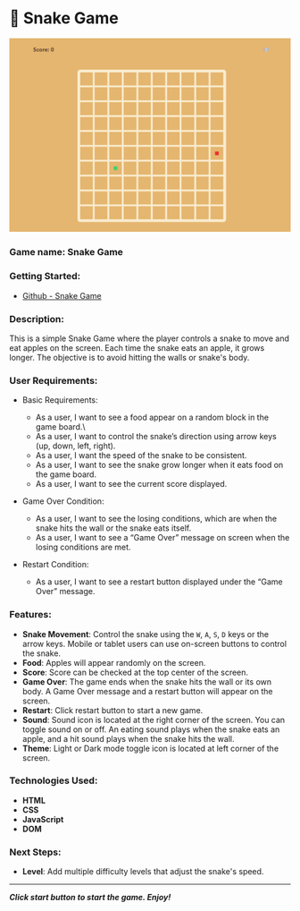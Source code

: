 # 🐍 Snake Game

![Snake Game Image](/assets//images/snake-game-example.png)

### Game name: Snake Game

### Getting Started:
- [Github - Snake Game](https://vns-shanshan.github.io/snake-game/)

### Description:
This is a simple Snake Game where the player controls a snake to move and eat apples on the screen. Each time the snake eats an apple, it grows longer. The objective is to avoid hitting the walls or snake's body.

### User Requirements: 
- Basic Requirements:
    - As a user, I want to see a food appear on a random block in the game board.\
    - As a user, I want to control the snake’s direction using arrow keys (up, down, left, right).
    - As a user, I want the speed of the snake to be consistent.
    - As a user, I want to see the snake grow longer when it eats food on the game board.
    - As a user, I want to see the current score displayed.

- Game Over Condition:
    - As a user, I want to see the losing conditions, which are when the snake hits the wall or the snake eats itself.
    - As a user, I want to see a “Game Over” message on screen when the losing conditions are met.

- Restart Condition: 
    - As a user, I want to see a restart button displayed under the “Game Over” message.

### Features:
- **Snake Movement**: Control the snake using the `W`, `A`, `S`, `D` keys or the arrow keys. Mobile or tablet users can use on-screen buttons to control the snake.
- **Food**: Apples will appear randomly on the screen.
- **Score**: Score can be checked at the top center of the screen.
- **Game Over**: The game ends when the snake hits the wall or its own body. A Game Over message and a restart button will appear on the screen.
- **Restart**: Click restart button to start a new game.
- **Sound**: Sound icon is located at the right corner of the screen. You can toggle sound on or off. An eating sound plays when the snake eats an apple, and a hit sound plays when the snake hits the wall.
- **Theme**: Light or Dark mode toggle icon is located at left corner of the screen.

### Technologies Used:
- **HTML**
- **CSS**
- **JavaScript**
- **DOM**

### Next Steps:
- **Level**: Add multiple difficulty levels that adjust the snake's speed.

---

***Click start button to start the game. Enjoy!***